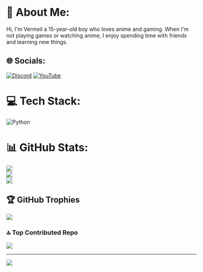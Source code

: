 # 💫 About Me:
Hi, I'm Vermeil a 15-year-old boy who loves anime and gaming. When I'm not playing games or watching anime, I enjoy spending time with friends and learning new things.


## 🌐 Socials:
[![Discord](https://img.shields.io/badge/Discord-%237289DA.svg?logo=discord&logoColor=white)](https://discord.gg/jQSu2345dd) [![YouTube](https://img.shields.io/badge/YouTube-%23FF0000.svg?logo=YouTube&logoColor=white)](https://youtube.com/@VermeilChan)

# 💻 Tech Stack:
![Python](https://img.shields.io/badge/python-3670A0?style=for-the-badge&logo=python&logoColor=ffdd54)
# 📊 GitHub Stats:
![](https://github-readme-stats.vercel.app/api?username=VermeilChan&theme=tokyonight&hide_border=true&include_all_commits=true&count_private=true)<br/>
![](https://github-readme-streak-stats.herokuapp.com/?user=VermeilChan&theme=tokyonight&hide_border=true)<br/>
![](https://github-readme-stats.vercel.app/api/top-langs/?username=VermeilChan&theme=tokyonight&hide_border=true&include_all_commits=true&count_private=true&layout=compact)

## 🏆 GitHub Trophies
![](https://github-profile-trophy.vercel.app/?username=VermeilChan&theme=dracula&no-frame=true&no-bg=false&margin-w=4)

### 🔝 Top Contributed Repo
![](https://github-contributor-stats.vercel.app/api?username=VermeilChan&limit=5&theme=dark&combine_all_yearly_contributions=true)

---
[![](https://visitcount.itsvg.in/api?id=VermeilChan&icon=0&color=10)](https://visitcount.itsvg.in)
